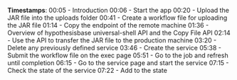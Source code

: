  **Timestamps**:
00:05 - Introduction
00:06 - Start the app
00:20 - Upload the JAR file into the uploads folder
00:41 - Create a workflow file for uploading the JAR file
01:14 - Copy the endpoint of the remote machine
01:36 - Overview of hypothesisbase universal-shell API and the Copy File API
02:14 - Use the API to transfer the JAR file to the production machine
03:20 - Delete any previously defined service
03:46 - Create the service
05:38 - Submit the workflow file on the exec page
05:51 - Go to the job and refresh until completion
06:15 - Go to the service page and start the service
07:15 - Check the state of the service
07:22 - Add to the state




